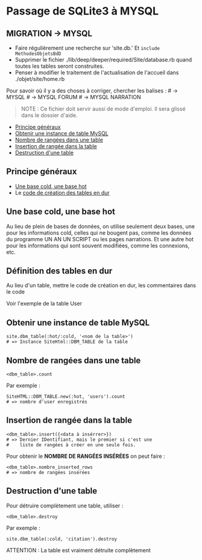 # Passage de SQLite3 à MYSQL

## MIGRATION -> MYSQL

* Faire régulièrement une recherche sur 'site.db.'
  Et `include MethodesObjetsBdD`
* Supprimer le fichier ./lib/deep/deeper/required/Site/database.rb quand
  toutes les tables seront construites.
* Penser à modifier le traitement de l'actualisation de l'accueil
  dans ./objet/site/home.rb

Pour savoir où il y a des choses à corriger, chercher les
balises :
    # -> MYSQL
    # -> MYSQL FORUM
    # -> MYSQL NARRATION

> NOTE : Ce fichier doit servir aussi de mode d'emploi. Il sera glissé dans le dossier d'aide.

* [Principe généraux](#principesgeneraux)
* [Obtenir une instance de table MySQL](#obtenirinstancetablemysql)
* [Nombre de rangées dans une table](#nombrerangeesdanstable)
* [Insertion de rangée dans la table](#insertionderangeesdanslatable)
* [Destruction d'une table](#destructiondunetable)

<a name='principesgeneraux'></a>

## Principe généraux

* [Une base cold, une base hot](#uneuniquebaseforcoldandanohterforhot)
* Le [code de création des tables en dur](#definitiondestablesendur)

<a name='uneuniquebaseforcoldandanohterforhot'></a>

## Une base cold, une base hot

Au lieu de plein de bases de données, on utilise seulement deux bases, une pour les informations cold, celles qui ne bougent pas, comme les données du programme UN AN UN SCRIPT ou les pages narrations. Et une autre hot pour les informations qui sont souvent modifiées, comme les connexions, etc.


<a name='definitiondestablesendur'></a>

## Définition des tables en dur

Au lieu d'un table, mettre le code de création en dur, les commentaires dans le code

Voir l'exemple de la table User

<a name='obtenirinstancetablemysql'></a>

## Obtenir une instance de table MySQL

    site.dbm_table(:hot/:cold, '<nom de la table>')
    # => Instance SiteHtml::DBM_TABLE de la table

<a name='nombrerangeesdanstable'></a>

## Nombre de rangées dans une table

    <dbm_table>.count

Par exemple :

    SiteHTML::DBM_TABLE.new(:hot, 'users').count
    # => nombre d'user enregistrés


<a name='insertionderangeesdanslatable'></a>

## Insertion de rangée dans la table

    <dbm_table>.insert({<data à insérrer>})
    # => Dernier IDentifiant, mais le premier si c'est une
    #    liste de rangées à créer en une seule fois.

Pour obtenir le **NOMBRE DE RANGÉES INSÉRÉES** on peut faire :

    <dbm_table>.nombre_inserted_rows
    # => nombre de rangées insérées


<a name='destructiondunetable'></a>

## Destruction d'une table

Pour détruire complètement une table, utiliser :

    <dbm_table>.destroy

Par exemple :

    site.dbm_table(:cold, 'citation').destroy

ATTENTION : La table est vraiment détruite complètement
